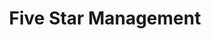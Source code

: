 ---
title: Five Star Management
client: SuperFastBusiness
image: /assets/images/five-star-management.jpg
thumbnail: /assets/images/thumbs/five-star-management.jpg
categories:
    - wordpress
---